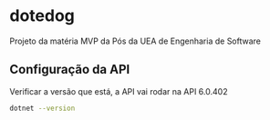 # dotedog

Projeto da matéria MVP da Pós da UEA de Engenharia de Software

## Configuração da API

Verificar a versão que está, a API vai rodar na API 6.0.402

```bash
dotnet --version
```
